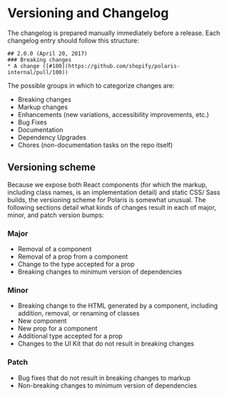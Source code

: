 # Versioning and Changelog

The changelog is prepared manually immediately before a release. Each changelog entry should follow this structure:

```
## 2.0.0 (April 20, 2017)
### Breaking changes
* A change ([#100](https://github.com/shopify/polaris-internal/pull/100))
```

The possible groups in which to categorize changes are:

* Breaking changes
* Markup changes
* Enhancements (new variations, accessibility improvements, etc.)
* Bug Fixes
* Documentation
* Dependency Upgrades
* Chores (non-documentation tasks on the repo itself)

## Versioning scheme

Because we expose both React components (for which the markup, including class names, is an implementation detail) and static CSS/ Sass builds, the versioning scheme for Polaris is somewhat unusual. The following sections detail what kinds of changes result in each of major, minor, and patch version bumps:

### Major
* Removal of a component
* Removal of a prop from a component
* Change to the type accepted for a prop
* Breaking changes to minimum version of dependencies

### Minor
* Breaking change to the HTML generated by a component, including addition, removal, or renaming of classes
* New component
* New prop for a component
* Additional type accepted for a prop
* Changes to the UI Kit that do not result in breaking changes

### Patch
* Bug fixes that do not result in breaking changes to markup
* Non-breaking changes to minimum version of dependencies
